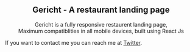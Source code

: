 <div align="center">

<h2 align="center"> Gericht - A restaurant landing page</h2>

Gericht is a fully responsive restaurent landing page,<br/> Maximum compatiblities in all mobile devices, built using React Js

<!-- <a href="https://shaad-imran.github.io/Titania-eCommerce-website/"><strong>➥ Live Demo</strong></a> -->

</div>

If you want to contact me you can reach me at [Twitter](https://www.twitter.com/WackyGhost).
